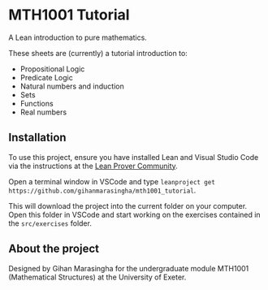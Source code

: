 # MTH1001 Tutorial

A Lean introduction to pure mathematics.

These sheets are (currently) a tutorial introduction to:

* Propositional Logic
* Predicate Logic
* Natural numbers and induction
* Sets
* Functions
* Real numbers


## Installation

To use this project, ensure you have installed Lean and Visual Studio Code via the instructions at the [Lean Prover Community](https://leanprover-community.github.io/get_started.html).

Open a terminal window in VSCode and type
`leanproject get https://github.com/gihanmarasingha/mth1001_tutorial`.

This will download the project into the current folder on your computer. Open this folder in
VSCode and start working on the exercises contained in the `src/exercises` folder.


## About the project

Designed by Gihan Marasingha for the undergraduate module MTH1001 (Mathematical Structures) at the
University of Exeter.